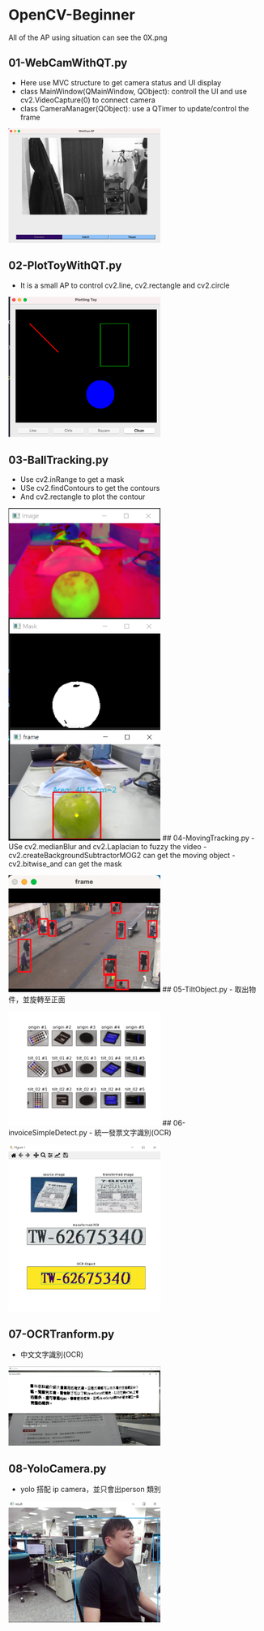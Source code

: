 # OpenCV-Beginner
All of the AP using situation can see the 0X.png
## 01-WebCamWithQT.py
- Here use MVC structure to get camera status and UI display
- class MainWindow(QMainWindow, QObject): controll the UI and use cv2.VideoCapture(0) to connect camera
- class CameraManager(QObject): use a QTimer to update/control the frame</p>
<img src="./01.png" width="300px" />
 
## 02-PlotToyWithQT.py
- It is a small AP to control cv2.line, cv2.rectangle and cv2.circle</p>
<img src="./02.png" width="300px" />

## 03-BallTracking.py
- Use cv2.inRange to get a mask
- USe cv2.findContours to get the contours
- And cv2.rectangle to plot the contour</p>
<img src="./03.png" width="300px" />
## 04-MovingTracking.py
- USe cv2.medianBlur and cv2.Laplacian to fuzzy the video
- cv2.createBackgroundSubtractorMOG2 can get the moving object
- cv2.bitwise_and can get the mask</p>
<img src="./04.png" width="300px" />
## 05-TiltObject.py
- 取出物件，並旋轉至正面</p>
<img src="./05.png" width="300px" />
## 06-invoiceSimpleDetect.py
- 統一發票文字識別(OCR)</p>
<img src="./06.png" width="300px" />

## 07-OCRTranform.py
- 中文文字識別(OCR)</p>
<img src="./07.png" width="300px" />

## 08-YoloCamera.py
- yolo 搭配 ip camera，並只會出person 類別</p>
<img src="./08.png" width="300px" />
